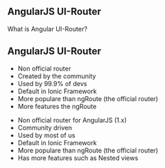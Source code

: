 <section>
    <h1>AngularJS UI-Router</h1>
     <aside class="notes">
        What is Angular UI-Router?
    </aside>
</section>


<section>
    <h2>AngularJS UI-Router</h2>
    <ul>
        <li>Non official router</li>
        <li>Created by the community</li>
        <li>Used by 99.9% of devs</li>
        <li>Default in Ionic Framework</li>
        <li>More populare than ngRoute (the official router)</li>
        <li>More features the ngRoute</li>
    </ul>
     <aside class="notes">
        <ul>
            <li>Non official router for AngularJS (1.x)</li>
            <li>Community driven</li>
            <li>Used by most of us</li>
            <li>Default in Ionic Framework</li>
            <li>More populare than ngRoute (the official router)</li>
            <li>Has more features such as Nested views</li>
        </ul>
    </aside>
</section>